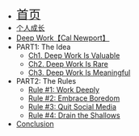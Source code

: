 * [<font size=5>首页</font>](/)
* [个人成长](/self-help/)
* [Deep Work【Cal Newport】](/self-help/newport1/)
* PART1: The Idea
  * [Ch1. Deep Work Is Valuable](/self-help/newport1/1)
  * [Ch2. Deep Work Is Rare](/self-help/newport1/2)
  * [Ch3. Deep Work Is Meaningful](/self-help/newport1/3)
* PART2: The Rules
  * [Rule #1: Work Deeply](/self-help/newport1/4)
  * [Rule #2: Embrace Boredom](/self-help/newport1/5)
  * [Rule #3: Quit Social Media](/self-help/newport1/6)
  * [Rule #4: Drain the Shallows](/self-help/newport1/7)
* [Conclusion](/self-help/newport1/8)